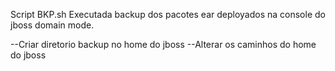 Script BKP.sh
Executada backup dos pacotes ear deployados na console do jboss domain mode.

--Criar diretorio backup no home do jboss
--Alterar os caminhos do home do jboss
